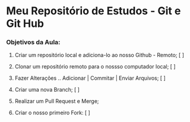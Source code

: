 # Meu Repositório de Estudos - Git e Git Hub

### Objetivos da Aula:

1. Criar um repositório local e adiciona-lo ao nosso Github - Remoto; [ ]

2. Clonar um repositório remoto para o nossso computador local; [ ]

3. Fazer Alterações .. Adicionar | Commitar | Enviar Arquivos; [ ]

4. Criar uma nova Branch; [ ]

5. Realizar um Pull Request e Merge;

6. Criar o nosso primeiro Fork: [ ]
